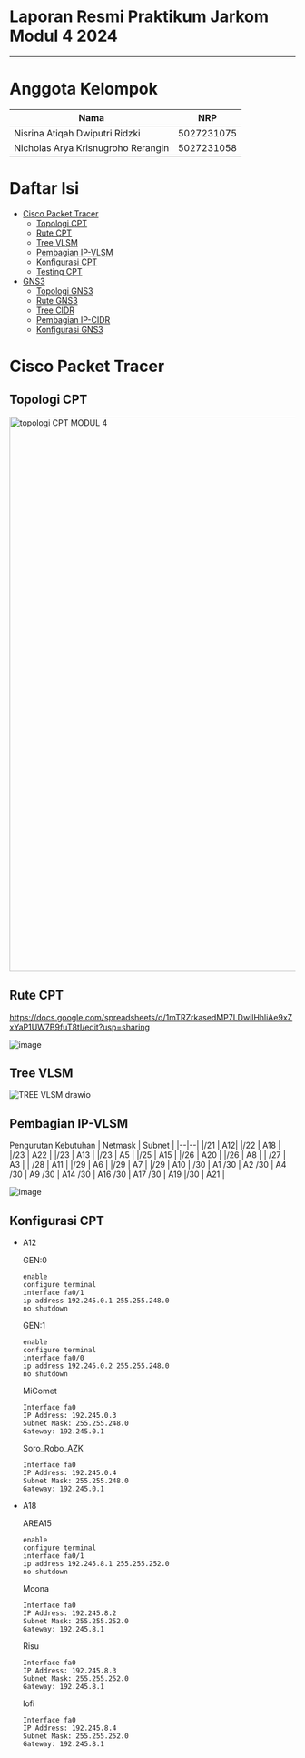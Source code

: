 # Laporan Resmi Praktikum Jarkom Modul 4 2024

---

# Anggota Kelompok
| Nama  | NRP  |
|----------|----------|
| Nisrina Atiqah Dwiputri Ridzki | 5027231075 |
| Nicholas Arya Krisnugroho Rerangin | 5027231058 |

# Daftar Isi
- [Cisco Packet Tracer](#cisco_packet_tracer)
  - [Topologi CPT](#topologi_cpt)
  - [Rute CPT](#rute_cpt)
  - [Tree VLSM](#tree_vlsm)
  - [Pembagian IP-VLSM](#pembagian_ip_vlsm)
  - [Konfigurasi CPT](#konfigurasi_cpt)
  - [Testing CPT](#testing_cpt)
- [GNS3](#gns3)
  - [Topologi GNS3](#topologi_gns3)
  - [Rute GNS3](#rute_gns3)
  - [Tree CIDR](#tree_cidr)
  - [Pembagian IP-CIDR](#pembagian_ip_cidr)
  - [Konfigurasi GNS3](#konfigurasi_gns3)
 
# Cisco Packet Tracer
## Topologi CPT
  <img width="976" alt="topologi CPT MODUL 4" src="https://github.com/user-attachments/assets/9f460c85-b0db-4237-8002-501c7e6c62cb">

## Rute CPT
  https://docs.google.com/spreadsheets/d/1mTRZrkasedMP7LDwilHhliAe9xZxYaP1UW7B9fuT8tI/edit?usp=sharing
  
  ![image](https://github.com/user-attachments/assets/d3ef7279-064e-4bc9-bd74-8ae171816012)

## Tree VLSM
  ![TREE VLSM drawio](https://github.com/user-attachments/assets/7ad742d9-cf3d-4203-9978-a4904c3adac2)

## Pembagian IP-VLSM
  Pengurutan Kebutuhan
  | Netmask  | Subnet  |
  |--|--|
  |/21 | A12|
  |/22 | A18 |
  |/23 | A22 |
  |/23 | A13 |
  |/23 | A5 |
  |/25 | A15 |
  |/26 | A20 | 
  |/26 | A8 |
  | /27 | A3 |
  | /28 | A11 |
  |/29 | A6 |
  |/29 | A7 |
  |/29 | A10 |
  /30 | A1
  /30 | A2
  /30 | A4
  /30 | A9
  /30 | A14
  /30 | A16
  /30 | A17
  /30 | A19
  |/30 | A21 |
  
  ![image](https://github.com/user-attachments/assets/f4b26dee-2b60-4741-a1e3-684ed7f7178a)
  
## Konfigurasi CPT
  - A12

    GEN:0 
    ```
    enable
    configure terminal
    interface fa0/1
    ip address 192.245.0.1 255.255.248.0
    no shutdown
    ```
    
    GEN:1 
    ```
    enable
    configure terminal
    interface fa0/0
    ip address 192.245.0.2 255.255.248.0
    no shutdown
    ```

    MiComet
    ```
    Interface fa0
    IP Address: 192.245.0.3
    Subnet Mask: 255.255.248.0
    Gateway: 192.245.0.1
    ```

    Soro_Robo_AZK
    ```
    Interface fa0
    IP Address: 192.245.0.4
    Subnet Mask: 255.255.248.0
    Gateway: 192.245.0.1
    ```

  - A18

    AREA15
    ```
    enable
    configure terminal
    interface fa0/1
    ip address 192.245.8.1 255.255.252.0
    no shutdown
    ```

    Moona
    ```
    Interface fa0
    IP Address: 192.245.8.2
    Subnet Mask: 255.255.252.0
    Gateway: 192.245.8.1
    ```

    Risu
    ```
    Interface fa0
    IP Address: 192.245.8.3
    Subnet Mask: 255.255.252.0
    Gateway: 192.245.8.1
    ```

    lofi
    ```
    Interface fa0
    IP Address: 192.245.8.4
    Subnet Mask: 255.255.252.0
    Gateway: 192.245.8.1
    ```
